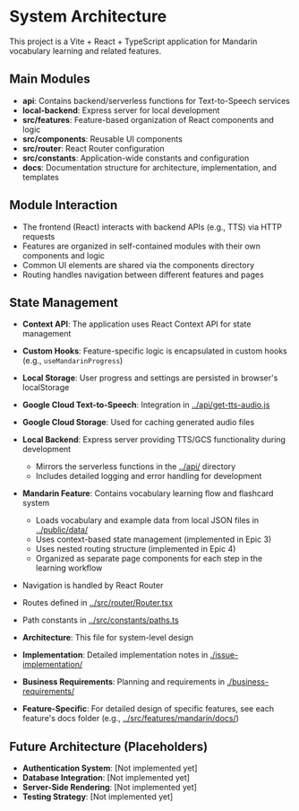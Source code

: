 # System Architecture

This project is a Vite + React + TypeScript application for Mandarin vocabulary learning and related features.

## Main Modules

- **api**: Contains backend/serverless functions for Text-to-Speech services
- **local-backend**: Express server for local development
- **src/features**: Feature-based organization of React components and logic
- **src/components**: Reusable UI components
- **src/router**: React Router configuration
- **src/constants**: Application-wide constants and configuration
- **docs**: Documentation structure for architecture, implementation, and templates

## Module Interaction

- The frontend (React) interacts with backend APIs (e.g., TTS) via HTTP requests
- Features are organized in self-contained modules with their own components and logic
- Common UI elements are shared via the components directory
- Routing handles navigation between different features and pages

## State Management

- **Context API**: The application uses React Context API for state management
- **Custom Hooks**: Feature-specific logic is encapsulated in custom hooks (e.g., `useMandarinProgress`)
- **Local Storage**: User progress and settings are persisted in browser's localStorage

- **Google Cloud Text-to-Speech**: Integration in [../api/get-tts-audio.js](../api/get-tts-audio.js)
- **Google Cloud Storage**: Used for caching generated audio files

- **Local Backend**: Express server providing TTS/GCS functionality during development

  - Mirrors the serverless functions in the [../api/](../api/) directory
  - Includes detailed logging and error handling for development

- **Mandarin Feature**: Contains vocabulary learning flow and flashcard system

  - Loads vocabulary and example data from local JSON files in [../public/data/](../public/data/)
  - Uses context-based state management (implemented in Epic 3)
  - Uses nested routing structure (implemented in Epic 4)
  - Organized as separate page components for each step in the learning workflow

- Navigation is handled by React Router
- Routes defined in [../src/router/Router.tsx](../src/router/Router.tsx)
- Path constants in [../src/constants/paths.ts](../src/constants/paths.ts)

- **Architecture**: This file for system-level design
- **Implementation**: Detailed implementation notes in [./issue-implementation/](./issue-implementation/)
- **Business Requirements**: Planning and requirements in [./business-requirements/](./business-requirements/)
- **Feature-Specific**: For detailed design of specific features, see each feature's docs folder (e.g., [../src/features/mandarin/docs/](../src/features/mandarin/docs/))

## Future Architecture (Placeholders)

- **Authentication System**: [Not implemented yet]
- **Database Integration**: [Not implemented yet]
- **Server-Side Rendering**: [Not implemented yet]
- **Testing Strategy**: [Not implemented yet]
